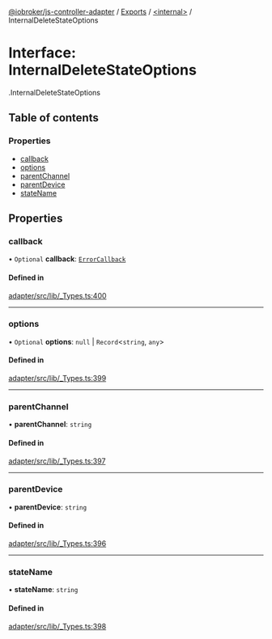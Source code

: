 [@iobroker/js-controller-adapter](../README.md) / [Exports](../modules.md) / [<internal\>](../modules/internal_.md) / InternalDeleteStateOptions

# Interface: InternalDeleteStateOptions

[<internal>](../modules/internal_.md).InternalDeleteStateOptions

## Table of contents

### Properties

- [callback](internal_.InternalDeleteStateOptions.md#callback)
- [options](internal_.InternalDeleteStateOptions.md#options)
- [parentChannel](internal_.InternalDeleteStateOptions.md#parentchannel)
- [parentDevice](internal_.InternalDeleteStateOptions.md#parentdevice)
- [stateName](internal_.InternalDeleteStateOptions.md#statename)

## Properties

### callback

• `Optional` **callback**: [`ErrorCallback`](../modules/internal_.md#errorcallback)

#### Defined in

[adapter/src/lib/_Types.ts:400](https://github.com/ioBroker/ioBroker.js-controller/blob/9100afbd/packages/adapter/src/lib/_Types.ts#L400)

___

### options

• `Optional` **options**: ``null`` \| `Record`<`string`, `any`\>

#### Defined in

[adapter/src/lib/_Types.ts:399](https://github.com/ioBroker/ioBroker.js-controller/blob/9100afbd/packages/adapter/src/lib/_Types.ts#L399)

___

### parentChannel

• **parentChannel**: `string`

#### Defined in

[adapter/src/lib/_Types.ts:397](https://github.com/ioBroker/ioBroker.js-controller/blob/9100afbd/packages/adapter/src/lib/_Types.ts#L397)

___

### parentDevice

• **parentDevice**: `string`

#### Defined in

[adapter/src/lib/_Types.ts:396](https://github.com/ioBroker/ioBroker.js-controller/blob/9100afbd/packages/adapter/src/lib/_Types.ts#L396)

___

### stateName

• **stateName**: `string`

#### Defined in

[adapter/src/lib/_Types.ts:398](https://github.com/ioBroker/ioBroker.js-controller/blob/9100afbd/packages/adapter/src/lib/_Types.ts#L398)
